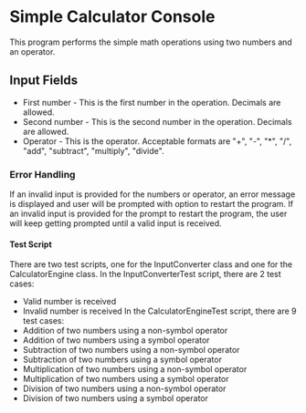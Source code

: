 # Simple Calculator Console
This program performs the simple math operations using two numbers and an operator.

## Input Fields
* First number - This is the first number in the operation. Decimals are allowed.
* Second number - This is the second number in the operation. Decimals are allowed.
* Operator - This is the operator. Acceptable formats are "+", "-", "*", "/", "add", "subtract", "multiply", "divide".

### Error Handling
If an invalid input is provided for the numbers or operator, an error message is displayed and user will be prompted with option to restart the program.
If an invalid input is provided for the prompt to restart the program, the user will keep getting prompted until a valid input is received.

#### Test Script
There are two test scripts, one for the InputConverter class and one for the CalculatorEngine class.
In the InputConverterTest script, there are 2 test cases:
* Valid number is received
* Invalid number is received
In the CalculatorEngineTest script, there are 9 test cases:
* Addition of two numbers using a non-symbol operator
* Addition of two numbers using a symbol operator
* Subtraction of two numbers using a non-symbol operator
* Subtraction of two numbers using a symbol operator
* Multiplication of two numbers using a non-symbol operator
* Multiplication of two numbers using a symbol operator
* Division of two numbers using a non-symbol operator
* Division of two numbers using a symbol operator
